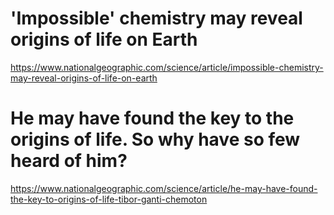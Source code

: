 
# 'Impossible' chemistry may reveal origins of life on Earth

https://www.nationalgeographic.com/science/article/impossible-chemistry-may-reveal-origins-of-life-on-earth

# He may have found the key to the origins of life. So why have so few heard of him?

https://www.nationalgeographic.com/science/article/he-may-have-found-the-key-to-origins-of-life-tibor-ganti-chemoton
